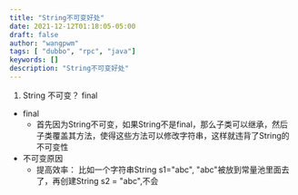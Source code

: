 ```yaml
---
title: "String不可变好处"
date: 2021-12-12T01:18:05-05:00
draft: false
author: "wangpwm"
tags: [ "dubbo", "rpc", "java"]
keywords: []
description: "String不可变好处"
---
```




1. String 不可变？ final

- final
   - 首先因为String不可变，如果String不是final，那么子类可以继承，然后子类覆盖其方法，使得这些方法可以修改字符串，这样就违背了String的不可变性
- 不可变原因
    - 提高效率： 比如一个字符串String s1="abc", "abc"被放到常量池里面去了，再创建String s2 = "abc",不会
